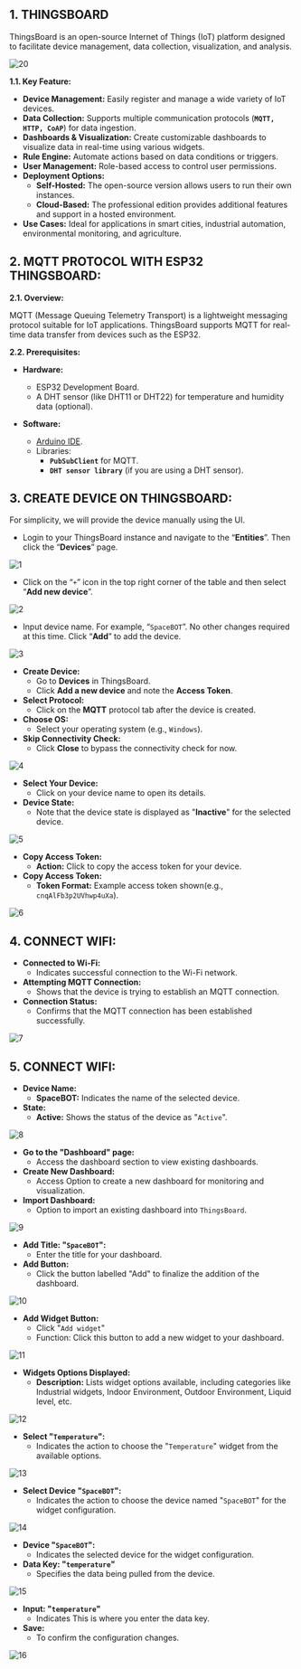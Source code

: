 ## 1. THINGSBOARD

ThingsBoard is an open-source Internet of Things (IoT) platform designed to facilitate device management, data collection, visualization, and analysis.

![20](images/20.jpg)

**1.1. Key Feature:**

* **Device Management:** Easily register and manage a wide variety of IoT devices.
* **Data Collection:** Supports multiple communication protocols (**`MQTT, HTTP, CoAP`**) for data ingestion.
* **Dashboards & Visualization:** Create customizable dashboards to visualize data in real-time using various widgets.
*	**Rule Engine:** Automate actions based on data conditions or triggers.
*	**User Management:** Role-based access to control user permissions.
*	**Deployment Options:**
    * **Self-Hosted:** The open-source version allows users to run their own instances.
    * **Cloud-Based:** The professional edition provides additional features and support in a hosted environment.
*	**Use Cases:** Ideal for applications in smart cities, industrial automation, environmental monitoring, and agriculture.

## 2. MQTT PROTOCOL WITH ESP32 THINGSBOARD:

**2.1.	Overview:**

MQTT (Message Queuing Telemetry Transport) is a lightweight messaging protocol suitable for IoT applications. ThingsBoard supports MQTT for real-time data transfer from devices such as the ESP32.

**2.2. Prerequisites:**

* **Hardware:**
  * ESP32 Development Board.
  * A DHT sensor (like DHT11 or DHT22) for temperature and humidity data (optional).
 
* **Software:**
  * [Arduino IDE](https://www.arduino.cc/en/software).
  * Libraries:
    * **`PubSubClient`** for MQTT.
    * **`DHT sensor library`** (if you are using a DHT sensor).


## 3. CREATE DEVICE ON THINGSBOARD:

For simplicity, we will provide the device manually using the UI.

   * Login to your ThingsBoard instance and navigate to the “**Entities**”. Then click the “**Devices**” page.

   ![1](images/1.jpg)

   * Click on the “`+`” icon in the top right corner of the table and then select “**Add new device**”.

   ![2](images/2.jpg)

   * Input device name. For example, “`SpaceBOT`”. No other changes required at this time. Click “**Add**” to add the device.

   ![3](images/3.jpg)

   * **Create Device:**
     * Go to **Devices** in ThingsBoard.
     * Click **Add a new device** and note the **Access Token**.
   * **Select Protocol:**
     * Click on the **MQTT** protocol tab after the device is created.
   * **Choose OS:**
     * Select your operating system (e.g., `Windows`).
   * **Skip Connectivity Check:**
     * Click **Close** to bypass the connectivity check for now.
    
   ![4](images/4.jpg)

   * **Select Your Device:**
     * Click on your device name to open its details.
   * **Device State:**
     * Note that the device state is displayed as "**Inactive**" for the selected device.
    
   ![5](images/5.jpg)

   * **Copy Access Token:**
     * **Action:** Click to copy the access token for your device.
   * **Copy Access Token:**
     * **Token Format:** Example access token shown(e.g., `cnqAlFb3p2UVhwp4uXa`).
    
   ![6](images/6.jpg)

## 4. CONNECT WIFI:

   * **Connected to Wi-Fi:**
     * Indicates successful connection to the Wi-Fi network.
   * **Attempting MQTT Connection:**
     * Shows that the device is trying to establish an MQTT connection.
   * **Connection Status:**
     * Confirms that the MQTT connection has been established successfully.
    
   ![7](images/7.jpg)

## 5. CONNECT WIFI:

   * **Device Name:**
     * **SpaceBOT:** Indicates the name of the selected device.
   * **State:**
     * **Active:** Shows the status of the device as "`Active`".
    
   ![8](images/8.jpg)

   * **Go to the "Dashboard" page:**
     * Access the dashboard section to view existing dashboards.
   * **Create New Dashboard:**
     * Access Option to create a new dashboard for monitoring and visualization.
   * **Import Dashboard:**
     * Option to import an existing dashboard into `ThingsBoard`.
    
   ![9](images/9.jpg)

   * **Add Title: "`SpaceBOT`":**
     * Enter the title for your dashboard.
   * **Add Button:**
     * Click the button labelled "Add" to finalize the addition of the dashboard.
    
   ![10](images/10.jpg)

   * **Add Widget Button:**
     * Click "`Add widget`"
     * Function: Click this button to add a new widget to your dashboard.
    
   ![11](images/11.jpg)

   * **Widgets Options Displayed:**
     * **Description:** Lists widget options available, including categories like Industrial widgets, Indoor Environment, Outdoor Environment, Liquid level, etc.

   ![12](images/12.jpg)

   * **Select "`Temperature`":**
     * Indicates the action to choose the "`Temperature`" widget from the available options.
    
   ![13](images/13.jpg)

   * **Select Device "`SpaceBOT`":**
     * Indicates the action to choose the device named "`SpaceBOT`" for the widget configuration.
    
   ![14](images/14.jpg)

   * **Device "`SpaceBOT`":**
     * Indicates the selected device for the widget configuration.
   * **Data Key: "`temperature`"**
     * Specifies the data being pulled from the device.
    
   ![15](images/15.jpg)

   * **Input: "`temperature`"**
     * Indicates This is where you enter the data key.
   * **Save:**
     * To confirm the configuration changes.
    
   ![16](images/16.jpg)
